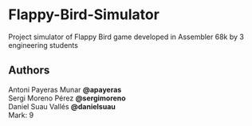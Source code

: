 # Flappy-Bird-Simulator
Project simulator of Flappy Bird game developed in Assembler 68k by 3 engineering students

## Authors
Antoni Payeras Munar **@apayeras** \
Sergi Moreno Pérez **@sergimoreno** \
Daniel Suau Vallés **@danielsuau** \
Mark: 9
